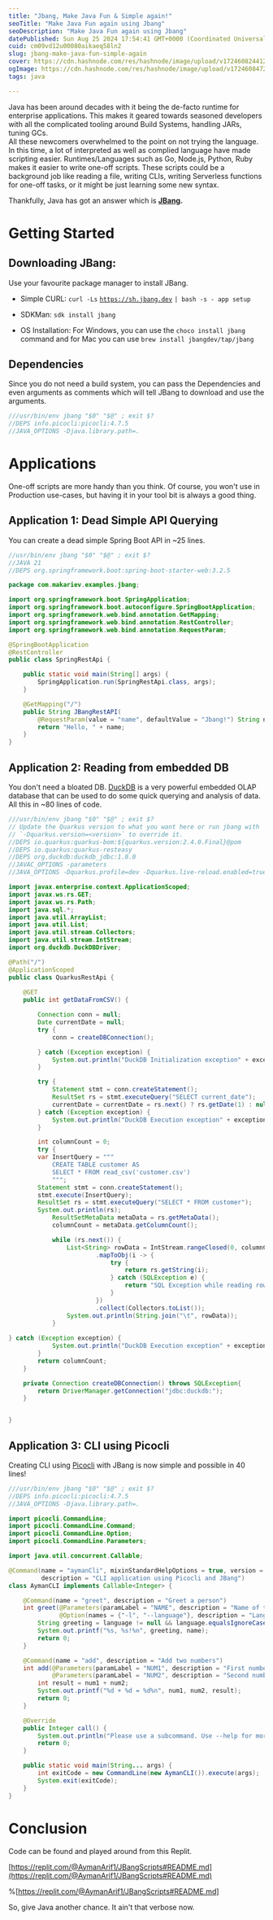 ```yaml
---
title: "Jbang, Make Java Fun & Simple again!"
seoTitle: "Make Java Fun again using Jbang"
seoDescription: "Make Java Fun again using Jbang"
datePublished: Sun Aug 25 2024 17:54:41 GMT+0000 (Coordinated Universal Time)
cuid: cm09vd12u00080aikaeq58ln2
slug: jbang-make-java-fun-simple-again
cover: https://cdn.hashnode.com/res/hashnode/image/upload/v1724608244122/0ab84e78-96f1-40c2-9bb7-ef47a9861675.jpeg
ogImage: https://cdn.hashnode.com/res/hashnode/image/upload/v1724608472280/1510e25d-4eab-42eb-91b9-fb42d5e9773a.jpeg
tags: java

---
```


Java has been around decades with it being the de-facto runtime for enterprise applications. This makes it geared towards seasoned developers with all the complicated tooling around Build Systems, handling JARs, tuning GCs.  
All these newcomers overwhelmed to the point on not trying the language. In this time, a lot of interpreted as well as complied language have made scripting easier. Runtimes/Languages such as Go, Node.js, Python, Ruby makes it easier to write one-off scripts. These scripts could be a background job like reading a file, writing CLIs, writing Serverless functions for one-off tasks, or it might be just learning some new syntax.

Thankfully, Java has got an answer which is [**JBang**](https://www.jbang.dev/)**.**

# Getting Started

## Downloading JBang:

Use your favourite package manager to install JBang.

* Simple CURL: `curl -Ls` [`https://sh.jbang.dev`](https://sh.jbang.dev) `| bash -s - app setup`
    
* SDKMan: `sdk install jbang`
    
* OS Installation: For Windows, you can use the `choco install jbang` command and for Mac you can use `brew install jbangdev/tap/jbang`
    

## Dependencies

Since you do not need a build system, you can pass the Dependencies and even arguments as comments which will tell JBang to download and use the arguments.

```java
///usr/bin/env jbang "$0" "$@" ; exit $?
//DEPS info.picocli:picocli:4.7.5
//JAVA_OPTIONS -Djava.library.path=.
```

# Applications

One-off scripts are more handy than you think. Of course, you won't use in Production use-cases, but having it in your tool bit is always a good thing.

## Application 1: Dead Simple API Querying

You can create a dead simple Spring Boot API in ~25 lines.

```java
//usr/bin/env jbang "$0" "$@" ; exit $?
//JAVA 21
//DEPS org.springframework.boot:spring-boot-starter-web:3.2.5

package com.makariev.examples.jbang;

import org.springframework.boot.SpringApplication;
import org.springframework.boot.autoconfigure.SpringBootApplication;
import org.springframework.web.bind.annotation.GetMapping;
import org.springframework.web.bind.annotation.RestController;
import org.springframework.web.bind.annotation.RequestParam;

@SpringBootApplication
@RestController
public class SpringRestApi {

    public static void main(String[] args) {
        SpringApplication.run(SpringRestApi.class, args);
    }

    @GetMapping("/")
    public String JBangRestAPI(
        @RequestParam(value = "name", defaultValue = "Jbang!") String name) {
        return "Hello, " + name;
    }
}
```

## Application 2: Reading from embedded DB

You don't need a bloated DB. [DuckDB](https://duckdb.org/) is a very powerful embedded OLAP database that can be used to do some quick querying and analysis of data. All this in ~80 lines of code.

```java
///usr/bin/env jbang "$0" "$@" ; exit $?
// Update the Quarkus version to what you want here or run jbang with
// `-Dquarkus.version=<version>` to override it.
//DEPS io.quarkus:quarkus-bom:${quarkus.version:2.4.0.Final}@pom
//DEPS io.quarkus:quarkus-resteasy
//DEPS org.duckdb:duckdb_jdbc:1.0.0
//JAVAC_OPTIONS -parameters
//JAVA_OPTIONS -Dquarkus.profile=dev -Dquarkus.live-reload.enabled=true

import javax.enterprise.context.ApplicationScoped;
import javax.ws.rs.GET;
import javax.ws.rs.Path;
import java.sql.*;
import java.util.ArrayList;
import java.util.List;
import java.util.stream.Collectors;
import java.util.stream.IntStream;
import org.duckdb.DuckDBDriver;

@Path("/")
@ApplicationScoped
public class QuarkusRestApi {
    
    @GET
    public int getDataFromCSV() {

        Connection conn = null;
        Date currentDate = null;
        try {
            conn = createDBConnection();

        } catch (Exception exception) {
            System.out.println("DuckDB Initialization exception" + exception);
        }

        try {
            Statement stmt = conn.createStatement();
            ResultSet rs = stmt.executeQuery("SELECT current_date");
            currentDate = currentDate = rs.next() ? rs.getDate(1) : null;
        } catch (Exception exception) {
            System.out.println("DuckDB Execution exception" + exception);
        }

        int columnCount = 0;
        try {
        var InsertQuery = """
            CREATE TABLE customer AS 
            SELECT * FROM read_csv('customer.csv')
            """;
        Statement stmt = conn.createStatement();
        stmt.execute(InsertQuery);
        ResultSet rs = stmt.executeQuery("SELECT * FROM customer");
        System.out.println(rs);
            ResultSetMetaData metaData = rs.getMetaData();
            columnCount = metaData.getColumnCount();

            while (rs.next()) {
                List<String> rowData = IntStream.rangeClosed(0, columnCount)
                        .mapToObj(i -> {
                            try {
                                return rs.getString(i);
                            } catch (SQLException e) {
                                return "SQL Exception while reading row";
                            }
                        })
                        .collect(Collectors.toList());
                System.out.println(String.join("\t", rowData));
            }
            
} catch (Exception exception) {
            System.out.println("DuckDB Execution exception" + exception);
        }
        return columnCount;
    }

    private Connection createDBConnection() throws SQLException{
        return DriverManager.getConnection("jdbc:duckdb:");
    }


}
```

## Application 3: CLI using Picocli

Creating CLI using [Picocli](https://picocli.info/) with JBang is now simple and possible in 40 lines!

```java
///usr/bin/env jbang "$0" "$@" ; exit $?
//DEPS info.picocli:picocli:4.7.5
//JAVA_OPTIONS -Djava.library.path=.

import picocli.CommandLine;
import picocli.CommandLine.Command;
import picocli.CommandLine.Option;
import picocli.CommandLine.Parameters;

import java.util.concurrent.Callable;

@Command(name = "aymanCli", mixinStandardHelpOptions = true, version = "aymanCli 1.0",
         description = "CLI application using Picocli and JBang")
class AymanCLI implements Callable<Integer> {

    @Command(name = "greet", description = "Greet a person")
    int greet(@Parameters(paramLabel = "NAME", description = "Name of the person to greet") String name,
              @Option(names = {"-l", "--language"}, description = "Language of greeting") String language) {
        String greeting = language != null && language.equalsIgnoreCase("es") ? "Hola" : "Hello";
        System.out.printf("%s, %s!%n", greeting, name);
        return 0;
    }

    @Command(name = "add", description = "Add two numbers")
    int add(@Parameters(paramLabel = "NUM1", description = "First number") int num1,
            @Parameters(paramLabel = "NUM2", description = "Second number") int num2) {
        int result = num1 + num2;
        System.out.printf("%d + %d = %d%n", num1, num2, result);
        return 0;
    }

    @Override
    public Integer call() {
        System.out.println("Please use a subcommand. Use --help for more information.");
        return 0;
    }

    public static void main(String... args) {
        int exitCode = new CommandLine(new AymanCLI()).execute(args);
        System.exit(exitCode);
    }
}
```

# Conclusion

Code can be found and played around from this Replit.

[https://replit.com/@AymanArif1/JBangScripts#README.md](https://replit.com/@AymanArif1/JBangScripts#README.md)

%[https://replit.com/@AymanArif1/JBangScripts#README.md] 

So, give Java another chance. It ain't that verbose now.
